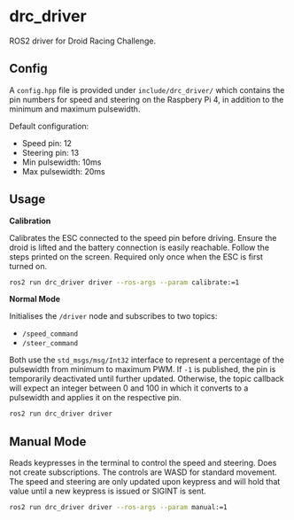 # drc_driver

ROS2 driver for Droid Racing Challenge.

## Config

A `config.hpp` file is provided under `include/drc_driver/` which contains the pin numbers for speed and steering on
the Raspbery Pi 4, in addition to the minimum and maximum pulsewidth.

Default configuration:
- Speed pin: 12
- Steering pin: 13
- Min pulsewidth: 10ms
- Max pulsewidth: 20ms

## Usage

**Calibration**

Calibrates the ESC connected to the speed pin before driving. Ensure the droid is lifted and the battery connection is
easily reachable. Follow the steps printed on the screen. Required only once when the ESC is first turned on.
```sh
ros2 run drc_driver driver --ros-args --param calibrate:=1
```

**Normal Mode**

Initialises the `/driver` node and subscribes to two topics:
- `/speed_command`
- `/steer_command`

Both use the `std_msgs/msg/Int32` interface to represent a percentage of the pulsewidth from minimum to maximum PWM.
If `-1` is published, the pin is temporarily deactivated until further updated. Otherwise, the topic callback will
expect an integer between 0 and 100 in which it converts to a pulsewidth and applies it on the respective pin.
```sh
ros2 run drc_driver driver
```

Manual Mode
---
Reads keypresses in the terminal to control the speed and steering. Does not create subscriptions. The controls are
WASD for standard movement. The speed and steering are only updated upon keypress and will hold that value until a new
keypress is issued or SIGINT is sent.
```sh
ros2 run drc_driver driver --ros-args --param manual:=1
```
